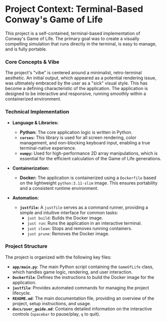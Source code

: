 # Project Context: Terminal-Based Conway's Game of Life

This project is a self-contained, terminal-based implementation of Conway's Game of Life. The primary goal was to create a visually compelling simulation that runs directly in the terminal, is easy to manage, and is fully portable.

### Core Concepts & Vibe

The project's "vibe" is centered around a minimalist, retro-terminal aesthetic. An initial output, which appeared as a potential rendering issue, was ultimately embraced by the user as a "sick" visual style. This has become a defining characteristic of the application. The application is designed to be interactive and responsive, running smoothly within a containerized environment.

### Technical Implementation

*   **Language & Libraries:**
    *   **Python:** The core application logic is written in Python.
    *   **`curses`:** This library is used for all screen rendering, color management, and non-blocking keyboard input, enabling a true terminal-native experience.
    *   **`numpy`:** Used for high-performance 2D array manipulations, which is essential for the efficient calculation of the Game of Life generations.

*   **Containerization:**
    *   **Docker:** The application is containerized using a `Dockerfile` based on the lightweight `python:3.11-slim` image. This ensures portability and a consistent runtime environment.

*   **Automation:**
    *   **`justfile`:** A `justfile` serves as a command runner, providing a simple and intuitive interface for common tasks:
        *   `just build`: Builds the Docker image.
        *   `just run`: Runs the application in an interactive terminal.
        *   `just clean`: Stops and removes running containers.
        *   `just prune`: Removes the Docker image.

### Project Structure

The project is organized with the following key files:

*   **`app/main.py`**: The main Python script containing the `GameOfLife` class, which handles game logic, rendering, and user interaction.
*   **`Dockerfile`**: Defines the instructions to build the Docker image for the application.
*   **`justfile`**: Provides automated commands for managing the project lifecycle.
*   **`README.md`**: The main documentation file, providing an overview of the project, setup instructions, and usage.
*   **`docs/user_guide.md`**: Contains detailed information on the interactive controls (`spacebar` to pause/play, `q` to quit).